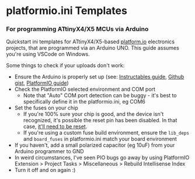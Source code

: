 # platformio.ini Templates
### For programming ATtinyX4/X5 MCUs via Arduino 

Quickstart ini templates for ATtinyX4/X5-based [platform.io](https://platformio.org/) electronics projects, that are programmed via an Arduino UNO.
This guide assumes you're using VSCode on Windows.

Some things to check if your uploads don't work:
- Ensure the Arduino is properly set up (see: [Instructables guide](https://www.instructables.com/How-to-Program-an-Attiny85-From-an-Arduino-Uno/), [Github gist](https://gist.github.com/ij96/804e731bd31dbb95b2b043e93c79ceab), [PlatformIO guide](https://docs.platformio.org/en/latest/platforms/atmelavr.html))
- Check the PlatformIO selected environment and COM port
  - Note that "Auto" COM port detection can be buggy - it's best to specifically define it in the platformio.ini, eg COM6
- Set the fuses on your chip
  - If you're 100% sure your chip is good, and the device isn't recognized, it's possible the reset pin has been disabled. In that case, [it'll need to be reset](https://www.hackster.io/sbinder/attiny85-powered-high-voltage-avr-programmer-3324e1).
  - If you're using a custom fuse build environment, ensure the `lib_deps` and `board_fuses` in platformio.ini match your board environment
- If you haven't, add a small polarized capacitor (eg 10uF) from your Arduino programmer to GND
- In weird circumstances, I've seen PIO bugs go away by using PlatformIO Extension > Project Tasks > Miscellaneous > Rebuild Intellisense Index
- Turn it off and on again :)
